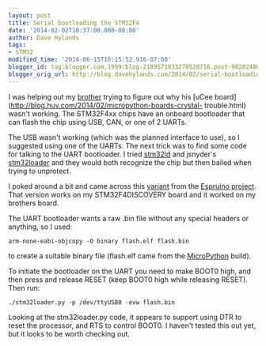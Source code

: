 ```yaml
---
layout: post
title: Serial bootloading the STM32F4
date: '2014-02-02T10:37:00.000-08:00'
author: Dave Hylands
tags:
- STM32
modified_time: '2014-06-15T10:15:52.916-07:00'
blogger_id: tag:blogger.com,1999:blog-2189571833278528716.post-9028248024102029363
blogger_orig_url: http://blog.davehylands.com/2014/02/serial-bootloading-stm32f4.html
---
```


I was helping out my [brother](http://blog.huv.com/) trying to figure out why
his [uCee board](http://blog.huv.com/2014/02/micropython-boards-crystal-
trouble.html) wasn't working. The STM32F4xx chips have an onboard bootloader
that can flash the chip using USB, CAN, or one of 2 UARTs.

The USB wasn't working (which was the planned interface to use), so I
suggested using one of the UARTs. The next trick was to find some code for
talking to the UART bootloader. I tried
[stm32ld](https://github.com/jsnyder/stm32ld) and jsnyder's
[stm32loader](https://github.com/jsnyder/stm32loader) and they would both
recognize the chip but then bailed when trying to unprotect.

I poked around a bit and came across this
[variant](https://github.com/espruino/Espruino/blob/master/scripts/stm32loader.py)
from the [Espruino project](http://www.espruino.com/). That version works on
my STM32F4DISCOVERY board and it worked on my brothers board.

The UART bootloader wants a raw .bin file without any special headers or
anything, so I used:



    arm-none-eabi-objcopy -O binary flash.elf flash.bin



to create a suitable binary file (flash.elf came from the
[MicroPython](http://micropython.org/) build).

To initiate the bootloader on the UART you need to make BOOT0 high, and then
press and release RESET (keep BOOT0 high while releasing RESET). Then run:



    ./stm32loader.py -p /dev/ttyUSB0 -evw flash.bin



Looking at the stm32loader.py code, it appears to support using DTR to reset
the processor, and RTS to control BOOT0. I haven't tested this out yet, but it
looks to be worth checking out.

